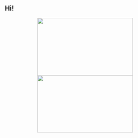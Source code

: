 ## Hi!
<div align="center" display="inline-block">
  <a href="https://github.com/catskhi">
  <img height="180em" width="300em" src="https://github-readme-stats.vercel.app/api?username=catskhi&show_icons=false&theme=tokyonight&include_all_commits=true&count_private=true"/>
  <img height="180em" width="300em" src="https://github-readme-stats.vercel.app/api/top-langs/?username=catskhi&layout=compact&langs_count=7&theme=tokyonight"/>
</div>


